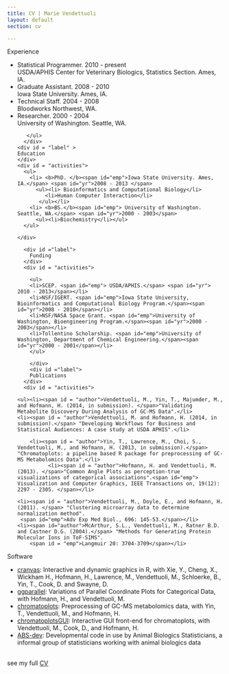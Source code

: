 ```yaml
---
title: CV | Marie Vendettuoli
layout: default
section: cv

---
```

<div id = "statement">
  <div id = "label">
      Experience
    </div>
    <div id = "activities">
       <ul>
        <li>Statistical Programmer. <span id="yr">2010 - present</span> <br>
            <span id="emp">USDA/APHIS Center for Veterinary Biologics, Statistics Section. Ames, IA.</span></li>
        <li>Graduate Assistant. <span id="yr">2008 - 2010</span><br>
            <span id = "emp">Iowa State University. Ames, IA.</span><br></li>
        <li>Technical Staff. <span id="yr">2004 - 2008</span><br>
            <span id ="emp">Bloodworks Northwest, WA.</span></li>
        <li>Researcher. <span id = "yr">2000 - 2004</span><br>
            <span id = "emp">University of Washington. Seattle, WA.</span></li>
        
       </ul>
      </div> 
    <div id = "label" >
    Education
    </div>
    <div id = "activities">
      <ul>
        <li> <b>PhD. </b><span id="emp">Iowa State University. Ames, IA.</span> <span id="yr">2008 - 2013 </span>
          <ul><li> Bioinformatics and Computational Biology</li>
             <li>Human Computer Interaction</li>
           </ul></li>
        <li> <b>BS.</b><span id="emp"> University of Washington. Seattle, WA.</span> <span id="yr">2000 - 2003</span>
          <ul><li>Biochemistry</li></ul>
      </ul>
     
    </div>
    
      <div id ="label">
        Funding
      </div>
      <div id = "activities">
        
        <ul>
        <li>SCEP. <span id="emp"> USDA/APHIS.</span> <span id="yr"> 2010 - 2013</span></li>
        <li>NSF/IGERT. <span id="emp">Iowa State University, Bioinformatics and Computational Biology Program.</span><span id="yr">2008 - 2010</span></li>
        <li>NSF/NASA Space Grant. <span id="emp">University of Washington, Bioengineering Program.</span><span id="yr">2000 - 2003</span></li>
        <li>Tollentino Scholarship. <span id="emp">University of Washington, Department of Chemical Engineering.</span><span id="yr">2000 - 2001</span></li>
        </ul>
        
        </div>
        <div id ="label">
        Publications
      </div>
      <div id = "activities">
        
    <ul><li><span id = "author">Vendettuoli, M., Yin, T., Majumder, M., and Hofmann, H. (2014, in submission). </span>"Validating Metabolite Discovery During Analysis of GC-MS Data".</li>
    <li><span id = "author">Vendettuoli, M. and Hofmann, H. (2014, in submission).</span> "Developing Workflows for Business and Statistical Audiences: A case study at USDA APHIS".</li>
  
        <li><span id = "author">Yin, T., Lawrence, M., Choi, S., Vendettuoli, M., and Hofmann, H. (2013, in submission).</span> "Chromatoplots: a pipeline based R package for preprocessing of GC-MS Metabolomics Data".</li>
              <li><span id = "author">Hofmann, H. and Vendettuoli, M. (2013). </span>"Common Angle Plots as perception-true visualizations of categorical associations".<span id="emp"> Visualization and Computer Graphics, IEEE Transactions on, 19(12): 2297 - 2305. </span></li>
   
    <li><span id = "author">Vendettuoli, M., Doyle, E., and Hofmann, H. (2011). </span> "Clustering microarray data to determine normalization method".
     <span id="emp">Adv Exp Med Biol., 696: 145-53.</span></li>
    <li><span id="author">McArthur, S.L., Vendettuoli, M., Ratner B.D. and Castner D.G. (2004).</span> "Methods for Generating Protein Molecular Ions in ToF-SIMS". 
    	<span id = "emp">Langmuir 20: 3704-3709</span></li>
  </div>
    <div id ="label">
        Software
      </div>
      <div id = "activities">
      <ul><li><a href = "http://cranvas.org" target="_blank">cranvas</a>: Interactive and dynamic graphics in R, with <span id = "author">Xie, Y., Cheng, X., Wickham H., Hofmann, H., Lawrence, M., Vendettuoli, M., Schloerke, B., Yin, T., Cook, D. and Swayne, D.</span></li>
      <li><a href = "https://github.com/heike/ggparallel" target = "_blank">ggparallel</a>: Variations of Parallel Coordinate Plots for Categorical Data, with <span id = "author">Hofmann, H., and Vendettuoli, M.</span></li>
      <li><a href = "https://github.com/tengfei/chromatoplots" target="_blank">chromatoplots</a>: Preprocessing of GC-MS metabolomics data, with <span id="author">Yin, T., Vendettuoli, M., and Hofmann, H.</span></li>
      <li><a href = "https://github.com/mariev/chromatoplotsgui" target = "_blank">chromatoplotsGUI</a>: Interactive GUI front-end for chromatoplots, with <span id = "author">Vendettuoli, M., Cook, D., and Hofmann, H.</span>
      <li><a href = "https://github.com/ABS-dev" target = "_blank">ABS-dev</a>: Developmental code in use by Animal Biologics Statisticians, a informal group of statisticians working with animal biologics data</li>
      </ul>
      </div>
<br>

<div style="clear:left;">see my full <a href = "CV_Vendettuoli.pdf">CV</a></div>
</div>
